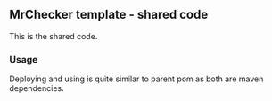 MrChecker template - shared code
---------------
This is the shared code.

### Usage
Deploying and using is quite similar to parent pom as both are maven dependencies.

